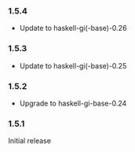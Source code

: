 ### 1.5.4

+ Update to haskell-gi(-base)-0.26

### 1.5.3

+ Update to haskell-gi(-base)-0.25

### 1.5.2

+ Upgrade to haskell-gi-base-0.24

### 1.5.1

Initial release
